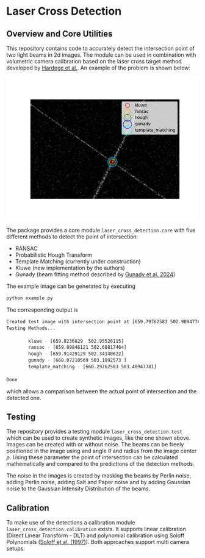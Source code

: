 # Laser Cross Detection

## Overview and Core Utilities
This repository contains code to accurately detect the intersection point of two light beams in 2d images. The module can be used in combination with volumetric camera calibration based on the laser cross target method developed by [Hardege et al.](https://doi.org/10.1007/s00348-023-03729-1). An example of the problem is shown below:

![](readme-figures/example_image.png)

The package provides a core module `laser_cross_detection.core` with five different methods to detect the point of intersection:

- RANSAC
- Probabilistic Hough Transform
- Template Matching (currently under construction)
- Kluwe (new implementation by the authors)
- Gunady (beam fitting method described by [Gunady et al. 2024](https://doi.org/10.1088/1361-6501/ad574d))

The example image can be generated by executing

```bash
python example.py
```
The corresponding output is

```bash
Created test image with intersection point at [659.79762583 502.90947781]
Testing Methods...

        kluwe - [659.8236829  502.95526115]
        ransac - [659.89846121 502.68817464]
        hough - [659.91429129 502.34140622]
        gunady - [660.07210569 503.1892573 ]
        template_matching - [660.29762583 503.40947781]

Done
```
which allows a comparison between the actual point of intersection and the detected one.

## Testing
The repository provides a testing module `laser_cross_detection.test` which can be used to create synthetic images, like the one shown above. Images can be created with or without noise. The beams can be freely positioned in the image using and angle $\theta$ and radius from the image center $\rho$. Using these parameter the point of intersection can be calculated mathematically and compared to the predictions of the detection methods.

The noise in the images is created by masking the beams by Perlin noise, adding Perlin noise, adding Salt and Paper noise and by adding Gaussian noise to the Gaussian Intensity Distribution of the beams.

## Calibration
To make use of the detections a calibration module `laser_cross_detection.calibration` exists. It supports linear calibration (Direct Linear Transform - DLT) and polynomial calibration using Soloff Polynomials ([Soloff et al. (1997)](https://doi.org/10.1088/0957-0233/8/12/008)). Both approaches support multi camera setups.